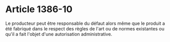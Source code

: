 # Article 1386-10

Le producteur peut être responsable du défaut alors même que le produit a été fabriqué dans le respect des règles de l'art ou de normes existantes ou qu'il a fait l'objet d'une autorisation administrative.